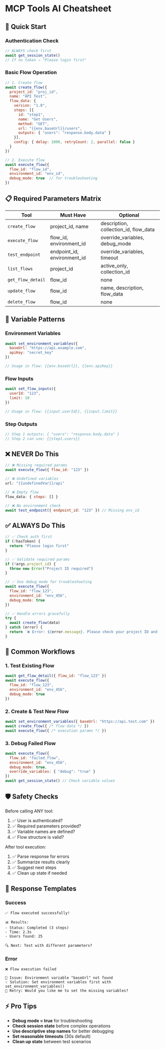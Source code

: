 # MCP Tools AI Cheatsheet

## 🚀 Quick Start

### Authentication Check
```javascript
// ALWAYS check first
await get_session_state()
// If no token → "Please login first"
```

### Basic Flow Operation
```javascript
// 1. Create flow
await create_flow({
  project_id: "proj_id",
  name: "API Test",
  flow_data: {
    version: "1.0",
    steps: [{
      id: "step1",
      name: "Get Users",
      method: "GET",
      url: "{{env.baseUrl}}/users",
      outputs: { "users": "response.body.data" }
    }],
    config: { delay: 1000, retryCount: 2, parallel: false }
  }
})

// 2. Execute flow
await execute_flow({
  flow_id: "flow_id",
  environment_id: "env_id",
  debug_mode: true  // for troubleshooting
})
```

## 📋 Required Parameters Matrix

| Tool | Must Have | Optional |
|------|-----------|----------|
| `create_flow` | project_id, name | description, collection_id, flow_data |
| `execute_flow` | flow_id, environment_id | override_variables, debug_mode |
| `test_endpoint` | endpoint_id, environment_id | override_variables, timeout |
| `list_flows` | project_id | active_only, collection_id |
| `get_flow_detail` | flow_id | none |
| `update_flow` | flow_id | name, description, flow_data |
| `delete_flow` | flow_id | none |

## 🔄 Variable Patterns

### Environment Variables
```javascript
await set_environment_variables({
  baseUrl: "https://api.example.com",
  apiKey: "secret_key"
})

// Usage in flow: {{env.baseUrl}}, {{env.apiKey}}
```

### Flow Inputs
```javascript
await set_flow_inputs({
  userId: "123",
  limit: 10
})

// Usage in flow: {{input.userId}}, {{input.limit}}
```

### Step Outputs
```javascript
// Step 1 outputs: { "users": "response.body.data" }
// Step 2 can use: {{step1.users}}
```

## ❌ NEVER Do This

```javascript
// ❌ Missing required params
await execute_flow({ flow_id: "123" })

// ❌ Undefined variables
url: "{{undefinedVar}}/api"

// ❌ Empty flow
flow_data: { steps: [] }

// ❌ No environment check
await test_endpoint({ endpoint_id: "123" }) // Missing env_id
```

## ✅ ALWAYS Do This

```javascript
// ✅ Check auth first
if (!hasToken) {
  return "Please login first"
}

// ✅ Validate required params
if (!args.project_id) {
  throw new Error("Project ID required")
}

// ✅ Use debug mode for troubleshooting
await execute_flow({
  flow_id: "flow_123",
  environment_id: "env_456",
  debug_mode: true
})

// ✅ Handle errors gracefully
try {
  await create_flow(data)
} catch (error) {
  return `❌ Error: ${error.message}. Please check your project ID and permissions.`
}
```

## 🎯 Common Workflows

### 1. Test Existing Flow
```javascript
await get_flow_detail({ flow_id: "flow_123" })
await execute_flow({
  flow_id: "flow_123",
  environment_id: "env_456",
  debug_mode: true
})
```

### 2. Create & Test New Flow
```javascript
await set_environment_variables({ baseUrl: "https://api.test.com" })
await create_flow({ /* flow data */ })
await execute_flow({ /* execution params */ })
```

### 3. Debug Failed Flow
```javascript
await execute_flow({
  flow_id: "failed_flow",
  environment_id: "env_456",
  debug_mode: true,
  override_variables: { "debug": "true" }
})
await get_session_state() // Check variable values
```

## 🛡️ Safety Checks

Before calling ANY tool:
1. ✅ User is authenticated?
2. ✅ Required parameters provided?
3. ✅ Variable names are defined?
4. ✅ Flow structure is valid?

After tool execution:
1. ✅ Parse response for errors
2. ✅ Summarize results clearly
3. ✅ Suggest next steps
4. ✅ Clean up state if needed

## 🎨 Response Templates

### Success
```
✅ Flow executed successfully!

📊 Results:
- Status: Completed (3 steps)
- Time: 2.3s
- Users found: 25

🔍 Next: Test with different parameters?
```

### Error
```
❌ Flow execution failed

🚫 Issue: Environment variable "baseUrl" not found
💡 Solution: Set environment variables first with set_environment_variables()
🔄 Retry: Would you like me to set the missing variables?
```

## ⚡ Pro Tips

- **Debug mode = true** for troubleshooting
- **Check session state** before complex operations
- **Use descriptive step names** for better debugging
- **Set reasonable timeouts** (30s default)
- **Clean up state** between test scenarios